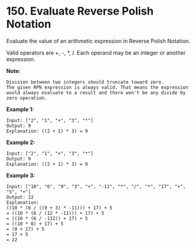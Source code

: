 # 150. Evaluate Reverse Polish Notation


Evaluate the value of an arithmetic expression in Reverse Polish Notation.

Valid operators are +, -, *, /. Each operand may be an integer or another expression.

**Note:**

    Division between two integers should truncate toward zero.
    The given RPN expression is always valid. That means the expression would always evaluate to a result and there won't be any divide by zero operation.

**Example 1:**

    Input: ["2", "1", "+", "3", "*"]
    Output: 9
    Explanation: ((2 + 1) * 3) = 9

**Example 2:**

    Input: ["2", "1", "+", "3", "*"]
    Output: 9
    Explanation: ((2 + 1) * 3) = 9

**Example 3:**

    Input: ["10", "6", "9", "3", "+", "-11", "*", "/", "*", "17", "+", "5", "+"]
    Output: 22
    Explanation: 
    ((10 * (6 / ((9 + 3) * -11))) + 17) + 5
    = ((10 * (6 / (12 * -11))) + 17) + 5
    = ((10 * (6 / -132)) + 17) + 5
    = ((10 * 0) + 17) + 5
    = (0 + 17) + 5
    = 17 + 5
    = 22